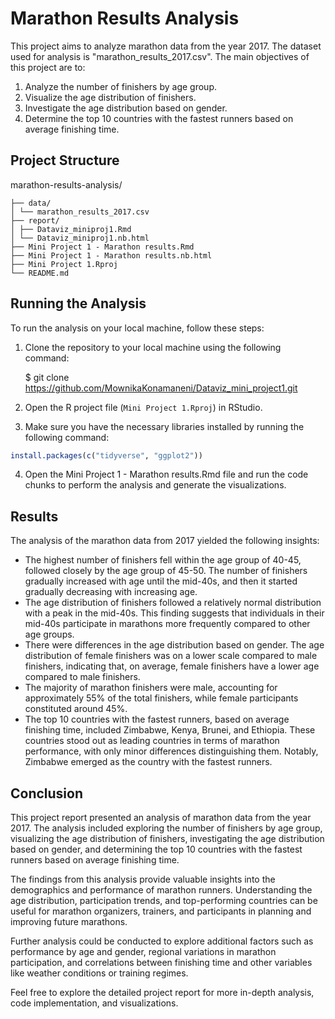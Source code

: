 # Marathon Results Analysis

This project aims to analyze marathon data from the year 2017. The dataset used for analysis is "marathon_results_2017.csv". The main objectives of this project are to:

1. Analyze the number of finishers by age group.
2. Visualize the age distribution of finishers.
3. Investigate the age distribution based on gender.
4. Determine the top 10 countries with the fastest runners based on average finishing time.

## Project Structure

marathon-results-analysis/
```
├── data/
│ └── marathon_results_2017.csv
├── report/
│ ├── Dataviz_miniproj1.Rmd
│ └── Dataviz_miniproj1.nb.html
├── Mini Project 1 - Marathon results.Rmd
├── Mini Project 1 - Marathon results.nb.html
├── Mini Project 1.Rproj
└── README.md
```
## Running the Analysis

To run the analysis on your local machine, follow these steps:

1. Clone the repository to your local machine using the following command:

   $ git clone https://github.com/MownikaKonamaneni/Dataviz_mini_project1.git


2. Open the R project file (`Mini Project 1.Rproj`) in RStudio.

3. Make sure you have the necessary libraries installed by running the following command:

```R
install.packages(c("tidyverse", "ggplot2"))
```
4. Open the Mini Project 1 - Marathon results.Rmd file and run the code chunks to perform the analysis and generate the visualizations.

## Results

The analysis of the marathon data from 2017 yielded the following insights:

- The highest number of finishers fell within the age group of 40-45, followed closely by the age group of 45-50. The number of finishers gradually increased with age until the mid-40s, and then it started gradually decreasing with increasing age.
- The age distribution of finishers followed a relatively normal distribution with a peak in the mid-40s. This finding suggests that individuals in their mid-40s participate in marathons more frequently compared to other age groups.
- There were differences in the age distribution based on gender. The age distribution of female finishers was on a lower scale compared to male finishers, indicating that, on average, female finishers have a lower age compared to male finishers.
- The majority of marathon finishers were male, accounting for approximately 55% of the total finishers, while female participants constituted around 45%.
- The top 10 countries with the fastest runners, based on average finishing time, included Zimbabwe, Kenya, Brunei, and Ethiopia. These countries stood out as leading countries in terms of marathon performance, with only minor differences distinguishing them. Notably, Zimbabwe emerged as the country with the fastest runners.

## Conclusion

This project report presented an analysis of marathon data from the year 2017. The analysis included exploring the number of finishers by age group, visualizing the age distribution of finishers, investigating the age distribution based on gender, and determining the top 10 countries with the fastest runners based on average finishing time. 

The findings from this analysis provide valuable insights into the demographics and performance of marathon runners. Understanding the age distribution, participation trends, and top-performing countries can be useful for marathon organizers, trainers, and participants in planning and improving future marathons.

Further analysis could be conducted to explore additional factors such as performance by age and gender, regional variations in marathon participation, and correlations between finishing time and other variables like weather conditions or training regimes.

Feel free to explore the detailed project report for more in-depth analysis, code implementation, and visualizations.


